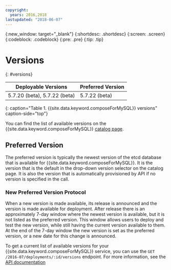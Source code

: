 ```yaml
---
copyright:
  years: 2016,2018
lastupdated: "2018-06-07"
---
```


{:new_window: target="_blank"}
{:shortdesc: .shortdesc}
{:screen: .screen}
{:codeblock: .codeblock}
{:pre: .pre}
{:tip: .tip}

# Versions
{: #versions}

Deployable Versions | Preferred Version
----------|-----------
5.7.20 (beta), 5.7.22 (beta) | 5.7.22 (beta)
{: caption="Table 1. {{site.data.keyword.composeForMySQL}} versions" caption-side="top"}

You can find the list of available versions on the {{site.data.keyword.composeForMySQL}} [catalog page](https://{DomainName}/catalog/services/compose-for-mysql).

## Preferred Version

The preferred version is typically the newest version of the etcd database that is available for {{site.data.keyword.composeForMySQL}}. It is the version that is the default in the drop-down version selector on the catalog page. It is also the version that is automatically provisioned by API if no version is specified in the call.

### New Preferred Version Protocol

When a new version is made available, its release is announced and the version is made available for deployment. After release there is an approximately 7-day window where the newest version is available, but it is not listed as the preferred version. This window allows users to deploy and test the new version, while still having the current version available to them. At the end of the 7-day window the new version is set as the preferred version, or a new date for this change is announced.

To get a current list of available versions for your {{site.data.keyword.composeForMySQL}} service, you can use the `GET /2016-07/deployments/:id/versions` endpoint. For more information, see the [API documentation](https://apidocs.compose.com/v1.0/reference#2016-07-get-deployments-versions)

